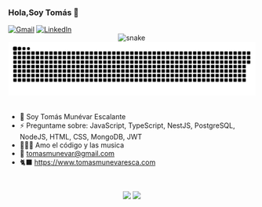 ### Hola,Soy Tomás 👋
 <a href="mailto:tomasmunevar36@gmail.com" title="Gmail">
  <img src="https://img.shields.io/badge/-Gmail-FF0000?style=flat-square&labelColor=FF0000&logo=gmail&logoColor=white&link=LINK-DO-SEU-GMAIL" alt="Gmail"/></a>
  <a href="https://www.linkedin.com/in/tom%C3%A1s-mun%C3%A9var-escalante-5ba483212/" title="LinkedIn">
  <img src="https://img.shields.io/badge/-Linkedin-0e76a8?style=flat-square&logo=Linkedin&logoColor=white&link=LINK-DO-SEU-LINKEDIN" alt="LinkedIn"/></a>

<div align="center">
  <img src="https://raw.githubusercontent.com/lessslie/lessslie/output/dist/github-contribution-grid-snake.gif" alt="snake" />
</div>

<div align="center">
    <picture align="center">
      <source media="(prefers-color-scheme: dark)" srcset="https://raw.githubusercontent.com/Niefee/niefee/master/assets/github-contribution-grid-snake.svg">
      <source media="(prefers-color-scheme: light)" srcset="https://raw.githubusercontent.com/Niefee/niefee/master/assets/github-contribution-grid-snake.svg">
      <img alt="github contribution grid snake animation" src="https://raw.githubusercontent.com/Niefee/niefee/master/assets/github-contribution-grid-snake.svg">
    </picture>
</div>

<br/>

- 🌱 Soy Tomás Munévar Escalante 
- ⚡ Preguntame sobre: JavaScript, TypeScript, NestJS, PostgreSQL, NodeJS, HTML, CSS, MongoDB, JWT
- 🧑🏼‍💻 Amo el código y las musica
- 📧 tomasmunevar@gmail.com
- 🐈‍⬛ https://www.tomasmunevaresca.com

<br/>

<p align="center">
    <!-- Stats con gradiente gris -->
    <img style="height:10rem;" src="https://github-readme-stats.vercel.app/api?username=Tomas36M&bg_color=30,dddddd,555555&title_color=1F1F1F&text_color=1F1F1F&icon_color=757575&show_icons=true&border_color=cccccc" />
    <img style="height:10rem;" src="https://github-readme-streak-stats.herokuapp.com/?user=Tomas36M&background=1F1F1F&border=757575&stroke=757575&ring=949494&fire=949494&currStreakLabel=FFFFFF&currStreakNum=FFFFFF&sideNums=FFFFFF&sideLabels=FFFFFF&dates=888888" />
</p>
